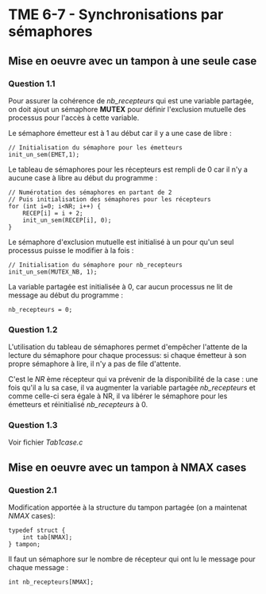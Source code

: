 # TME 6-7 - Synchronisations par sémaphores

## Mise en oeuvre avec un tampon à une seule case

### Question 1.1

Pour assurer la cohérence de *nb_recepteurs* qui est une variable partagée, on doit ajout un sémaphore __MUTEX__ pour définir l'exclusion mutuelle des processus pour l'accès à cette variable.

Le sémaphore émetteur est à 1 au début car il y a une case de libre :

    // Initialisation du sémaphore pour les émetteurs
	init_un_sem(EMET,1);

Le tableau de sémaphores pour les récepteurs est rempli de 0 car il n'y a aucune case à libre au début du programme :

    // Numérotation des sémaphores en partant de 2
    // Puis initialisation des sémaphores pour les récepteurs
    for (int i=0; i<NR; i++) {
        RECEP[i] = i + 2;
        init_un_sem(RECEP[i], 0);
    }

Le sémaphore d'exclusion mutuelle est initialisé à un pour qu'un seul processus puisse le modifier à la fois :

    // Initialisation du sémaphore pour nb_recepteurs
    init_un_sem(MUTEX_NB, 1);

La variable partagée est initialisée à 0, car aucun processus ne lit de message au début du programme :

    nb_recepteurs = 0;

### Question 1.2

L'utilisation du tableau de sémaphores permet d'empêcher l'attente de la lecture du sémaphore pour chaque processus: si chaque émetteur à son propre sémaphore à lire, il n'y a pas de file d'attente.

C'est le *NR* ème récepteur qui va prévenir de la disponibilité de la case : une fois qu'il a lu sa case, il va augmenter la variable partagée *nb_recepteurs* et comme celle-ci sera égale à NR, il va libérer le sémaphore pour les émetteurs et réinitialisé *nb_recepteurs* à 0.

### Question 1.3

Voir fichier *Tab1case.c*

## Mise en oeuvre avec un tampon à NMAX cases

### Question 2.1

Modification apportée à la structure du tampon partagée (on a maintenat *NMAX* cases):

    typedef struct {
        int tab[NMAX];
    } tampon;

Il faut un sémaphore sur le nombre de récepteur qui ont lu le message pour chaque message :

    int nb_recepteurs[NMAX];